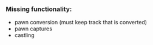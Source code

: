 ### Missing functionality:

 - pawn conversion (must keep track that is converted)
 - pawn captures
 - castling